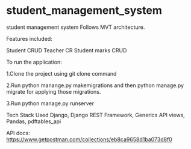 # student_management_system

student management system Follows MVT architecture.

Features included:

Student CRUD
Teacher CR
Student marks CRUD


To run the application:

1.Clone the project using git clone command



2.Run python manange.py makemigrations and then python manage.py migrate for applying those migrations. 



3.Run python manage.py runserver


Tech Stack Used Django, Django REST Framework, Generics API views, Pandas, pdftables_api

API docs: https://www.getpostman.com/collections/eb8ca9658d1ba073d8f0
